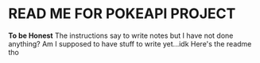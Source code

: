 # READ ME FOR POKEAPI PROJECT

**To be Honest**
The instructions say to write notes but I have not done anything?
Am I supposed to have stuff to write yet...idk
Here's the readme tho
